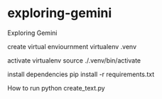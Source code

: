 # exploring-gemini
Exploring Gemini

create virtual enviournment
virtualenv .venv

activate virtualenv
source ./.venv/bin/activate

install dependencies
pip install -r requirements.txt

How to run
python create_text.py


